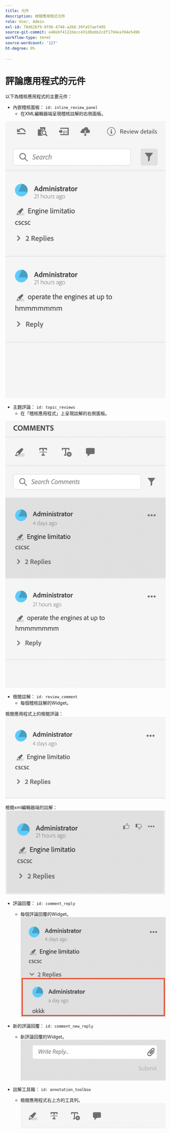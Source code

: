 ```yaml
---
title: 元件
description: 檢閱應用程式元件
role: User, Admin
exl-id: 78d626f9-9f96-4748-a268-39fa57aef495
source-git-commit: e40ebf4122decc431d0abb2cdf1794ea704e5496
workflow-type: tm+mt
source-wordcount: '127'
ht-degree: 0%

---
```


# 評論應用程式的元件

以下為稽核應用程式的主要元件：

- 內嵌稽核面板： `id: inline_review_panel`
   - 在XML編輯器端呈現稽核註解的右側面板。

![內嵌稽核面板熒幕擷圖](./imgs/inline_review.png)

- 主題評論： `id: topic_reviews`
   - 在「稽核應用程式」上呈現註解的右側面板。

![主題評論面板熒幕擷圖](./imgs/topic_reviews.png)

- 檢閱註解： `id: review_comment`
   - 每個稽核註解的Widget。

檢閱應用程式上的檢閱評論：
![檢閱評論熒幕擷圖](./imgs/review_comment.png)

檢閱xml編輯器端的註解：
![檢閱評論熒幕擷圖](./imgs/review_comment_xmleditor.png)

- 評論回覆： `id: comment_reply`
   - 每個評論回覆的Widget。
     ![檢閱評論回覆熒幕擷圖](./imgs/reply.png)

- 新的評論回覆： `id: comment_new_reply`
   - 新評論回覆的Widget。
     ![新的評論回覆熒幕擷圖](./imgs/new_reply.png)

- 註解工具箱： `id: annotation_toolbox`
   - 檢閱應用程式右上方的工具列。
     ![註解工具箱熒幕擷圖](./imgs/annotation_toolbox.png)
